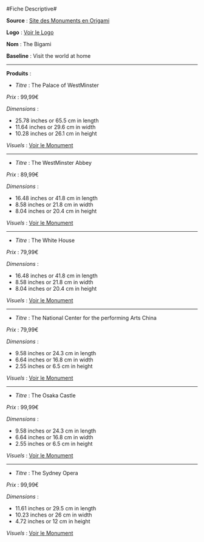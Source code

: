 #Fiche Descriptive#

**Source** : [Site des Monuments en Origami](http://yeesjob.blogspot.fr/2011/06/sydney-opera-house-pop-up-architecture.html) 

**Logo** : 
[Voir le Logo](_Bigami.png)

**Nom** : The Bigami

**Baseline** : Visit the world at home 

-----------------

**Produits** : 

* *Titre* : The Palace of WestMinster

*Prix* :   99,99€

*Dimensions* : 

* 25.78 inches or 65.5 cm in length 
* 11.64 inches or 29.6 cm in width 
* 10.28 inches or 26.1 cm in height

*Visuels* : [Voir le Monument](_WestMinster.JPG)

-----------------

* *Titre* : The WestMinster Abbey

*Prix* : 89,99€

*Dimensions* : 

* 16.48 inches or 41.8 cm in length 
* 8.58 inches or 21.8 cm in width 
* 8.04 inches or 20.4 cm in height

*Visuels* : [Voir le Monument](_Abbey.jpg)

-----------------

* *Titre* : The White House

*Prix* : 79,99€

*Dimensions* : 

* 16.48 inches or 41.8 cm in length
* 8.58 inches or 21.8 cm in width 
* 8.04 inches or 20.4 cm in height

*Visuels* : [Voir le Monument](_WhiteHouse.jpg)

-----------------

* *Titre* : The National Center for the performing Arts China

*Prix* : 79,99€

*Dimensions* : 

* 9.58 inches or 24.3 cm in length 
* 6.64 inches or 16.8 cm in width 
* 2.55 inches or 6.5 cm in height

*Visuels* : [Voir le Monument](_NationalCenter.jpg)

-----------------

* *Titre* : The Osaka Castle

*Prix* : 99,99€

*Dimensions* : 

* 9.58 inches or 24.3 cm in length 
* 6.64 inches or 16.8 cm in width 
* 2.55 inches or 6.5 cm in height

*Visuels* : [Voir le Monument](_OsakaCastle.jpg)

-----------------

* *Titre* : The Sydney Opera

*Prix* : 99,99€

*Dimensions* : 

* 11.61 inches or 29.5 cm in length 
* 10.23 inches or 26 cm in width 
* 4.72 inches or 12 cm in height

*Visuels* : [Voir le Monument](_SydneyOpera.jpg)
